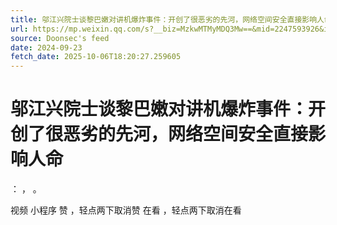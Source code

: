 ```yaml
---
title: 邬江兴院士谈黎巴嫩对讲机爆炸事件：开创了很恶劣的先河，网络空间安全直接影响人命
url: https://mp.weixin.qq.com/s?__biz=MzkwMTMyMDQ3Mw==&mid=2247593926&idx=1&sn=b441e550c5bbd79523843f5dcd9e540d
source: Doonsec's feed
date: 2024-09-23
fetch_date: 2025-10-06T18:20:27.259605
---
```


# 邬江兴院士谈黎巴嫩对讲机爆炸事件：开创了很恶劣的先河，网络空间安全直接影响人命

：
，
。

视频
小程序
赞
，轻点两下取消赞
在看
，轻点两下取消在看